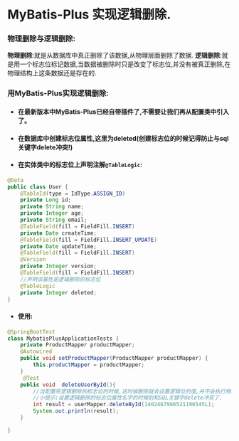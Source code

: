 # MyBatis-Plus 实现逻辑删除.

### 物理删除与逻辑删除:
**物理删除**:就是从数据库中真正删除了该数据,从物理层面删除了数据.
**逻辑删除**:就是用一个标志位标记数据,当数据被删除时只是改变了标志位,并没有被真正删除,在物理结构上这条数据还是存在的.

### 用MyBatis-Plus实现逻辑删除:
- #### 在最新版本中MyBatis-Plus已经自带插件了,不需要让我们再从配置类中引入了。
- #### 在数据库中创建标志位属性,这里为deleted(创建标志位的时候记得防止与sql关键字delete冲突!)
- #### 在实体类中的标志位上声明注解`@TableLogic`:
```java
@Data
public class User {
    @TableId(type = IdType.ASSIGN_ID)
    private Long id;
    private String name;
    private Integer age;
    private String email;
    @TableField(fill = FieldFill.INSERT)
    private Date createTime;
    @TableField(fill = FieldFill.INSERT_UPDATE)
    private Date updateTime;
    @TableField(fill = FieldFill.INSERT)
    @Version
    private Integer version;
    @TableField(fill = FieldFill.INSERT)
    //声明该属性是逻辑删除的标志位
    @TableLogic
    private Integer deleted;
}
```
- #### 使用:
```java
@SpringBootTest
class MybatisPlusApplicationTests {
    private ProductMapper productMapper;
    @Autowired
    public void setProductMapper(ProductMapper productMapper) {
        this.productMapper = productMapper;
    }
     @Test
    public void  deleteUserById(){
        //当配置完逻辑删除的标志位的时候,这时候删除就会设置逻辑位的值,并不会执行物理删除
        //小提示:设置逻辑删除的标志位属性名字的时候别和SQL关键字delete冲突了.
        int result = userMapper.deleteById(1402467966521196545L);
        System.out.println(result);
    }

}
```